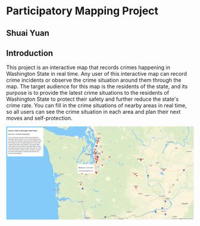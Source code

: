 # Participatory Mapping Project
## Shuai Yuan

## Introduction
This project is an interactive map that records crimes happening in Washington State in real time. Any user of this interactive map can record crime incidents or observe the crime situation around them through the map. The target audience for this map is the residents of the state, and its purpose is to provide the latest crime situations to the residents of Washington State to protect their safety and further reduce the state's crime rate. You can fill in the crime situations of nearby areas in real time, so all users can see the crime situation in each area and plan their next moves and self-protection.

![Map Image](https://github.com/marshal325/Participatory-GIS/blob/main/Map.png)